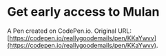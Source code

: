 # Get early access to Mulan

A Pen created on CodePen.io. Original URL: [https://codepen.io/reallygoodemails/pen/KKaYwvv](https://codepen.io/reallygoodemails/pen/KKaYwvv).



